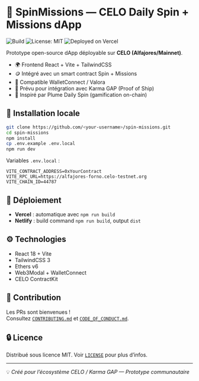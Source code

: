 # 🎡 SpinMissions — CELO Daily Spin + Missions dApp

![Build](https://github.com/<your-username>/spin-missions/actions/workflows/deploy.yml/badge.svg)
![License: MIT](https://img.shields.io/badge/License-MIT-yellow.svg)
![Deployed on Vercel](https://vercelbadge.vercel.app/api/<your-username>/spin-missions)

Prototype open-source dApp déployable sur **CELO (Alfajores/Mainnet)**.

- 🌍 Frontend React + Vite + TailwindCSS
- 🪙 Intégré avec un smart contract Spin + Missions
- 🔗 Compatible WalletConnect / Valora
- 🧠 Prévu pour intégration avec Karma GAP (Proof of Ship)
- 🎯 Inspiré par Plume Daily Spin (gamification on-chain)

## 🚀 Installation locale

```bash
git clone https://github.com/<your-username>/spin-missions.git
cd spin-missions
npm install
cp .env.example .env.local
npm run dev
```

Variables `.env.local` :
```
VITE_CONTRACT_ADDRESS=0xYourContract
VITE_RPC_URL=https://alfajores-forno.celo-testnet.org
VITE_CHAIN_ID=44787
```

## 🧩 Déploiement

- **Vercel** : automatique avec `npm run build`
- **Netlify** : build command `npm run build`, output `dist`

## ⚙️ Technologies

- React 18 + Vite
- TailwindCSS 3
- Ethers v6
- Web3Modal + WalletConnect
- CELO ContractKit

## 🤝 Contribution

Les PRs sont bienvenues !  
Consultez [`CONTRIBUTING.md`](CONTRIBUTING.md) et [`CODE_OF_CONDUCT.md`](CODE_OF_CONDUCT.md).

## 🔒 Licence

Distribué sous licence MIT. Voir [`LICENSE`](LICENSE) pour plus d’infos.

---
💡 _Créé pour l’écosystème CELO / Karma GAP — Prototype communautaire_
